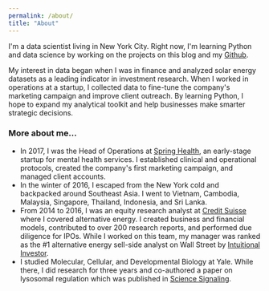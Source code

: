 ```yaml
---
permalink: /about/
title: "About"
---
```


I'm a data scientist living in New York City. Right now, I'm learning Python and data science by working on the projects on this blog and my [Github](https://github.com/jenzhenky).

My interest in data began when I was in finance and analyzed solar energy datasets as a leading indicator in investment research. When I worked in operations at a startup, I collected data to fine-tune the company's marketing campaign and improve client outreach. By learning Python, I hope to expand my analytical toolkit and help businesses make smarter strategic decisions.

### More about me…
- In 2017, I was the Head of Operations at [Spring Health](https://www.springhealth.com/), an early-stage startup for mental health services. I established clinical and operational protocols, created the company's first marketing campaign, and managed client accounts.
- In the winter of 2016, I escaped from the New York cold and backpacked around Southeast Asia. I went to Vietnam, Cambodia, Malaysia, Singapore, Thailand, Indonesia, and Sri Lanka. 
- From 2014 to 2016, I was an equity research analyst at [Credit Suisse](https://www.credit-suisse.com/us/en.html) where I covered alternative energy. I created business and financial models, contributed to over 200 research reports, and performed due diligence for IPOs. While I worked on this team, my manager was ranked as the #1 alternative energy sell-side analyst on Wall Street by [Intuitional Investor](https://www.institutionalinvestor.com/article/b14z9xscy70zwl/2015-allamerica-research-team-alternative-energy-no-1-patrick-jobin).
- I studied Molecular, Cellular, and Developmental Biology at Yale. While there, I did research for three years and co-authored a paper on lysosomal regulation which was published in [Science Signaling](https://www.ncbi.nlm.nih.gov/pubmed/22692423).
